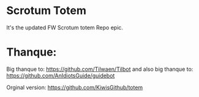 # Scrotum Totem
It's the updated FW Scrotum totem Repo
epic.


# Thanque:
Big thanque to: https://github.com/Tilwaen/Tilbot
and also big thanque to: https://github.com/AnIdiotsGuide/guidebot

Orginal version: https://github.com/KiwisGithub/totem


